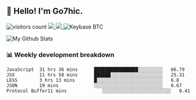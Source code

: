 ## 👋 Hello! I'm Go7hic.

 ![visitors count](https://visitors-by-url-pls-dont-use-this-in-your-repo.vercel.app/Go7hic-github-readme)
 <a href="https://twitter.com/Go7hic">
    <img src="https://img.shields.io/badge/-@Go7hic-1ca0f1?style=flat-square&labelColor=1ca0f1&logo=twitter&logoColor=white&link=https://twitter.com/Go7hic">
   <a/>
   <a href="mailto:gtfx0209@gmail.com">
    <img src="https://img.shields.io/badge/-gtfx0209@gmail.com-c14438?style=flat-square&logo=Gmail&logoColor=white&link=mailto:gtfx0209@gmail.com">
   <a/>
    ![Keybase BTC](https://img.shields.io/keybase/btc/Go7hic)
 <!--
🔭 I’m currently working
🌱 I’m currently learning
💬 Ask me about 
📫 How to reach me: 
⚡ Fun fact: 
-->

![My Github Stats](https://github-readme-stats.vercel.app/api?username=Go7hic&show_icons=true&count_private=true)



### 📊 Weekly development breakdown
<!--START_SECTION:waka-->
```text
JavaScript  31 hrs 36 mins      ████████████████░░░░░░░░░   66.79 
JSX         11 hrs 58 mins      ██████░░░░░░░░░░░░░░░░░░░   25.31 
LESS        3 hrs 13 mins       █░░░░░░░░░░░░░░░░░░░░░░░░   6.8 
JSON        19 mins             ░░░░░░░░░░░░░░░░░░░░░░░░░   0.67 
Protocol Buffer11 mins             ░░░░░░░░░░░░░░░░░░░░░░░░░   0.41
```
<!--END_SECTION:waka-->

